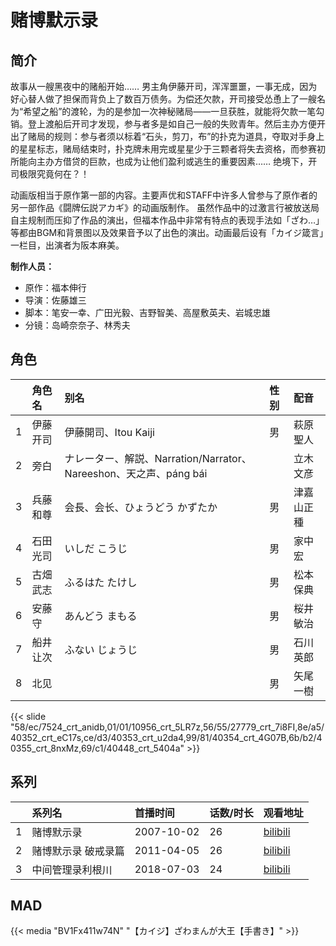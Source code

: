 # 赌博默示录


## 简介

故事从一艘黑夜中的赌船开始……
男主角伊藤开司，浑浑噩噩，一事无成，因为好心替人做了担保而背负上了数百万债务。为偿还欠款，开司接受怂恿上了一艘名为“希望之船”的渡轮，为的是参加一次神秘赌局——一旦获胜，就能将欠款一笔勾销。登上渡船后开司才发现，参与者多是如自己一般的失败青年。然后主办方便开出了赌局的规则：参与者须以标着“石头，剪刀，布”的扑克为道具，夺取对手身上的星星标志，赌局结束时，扑克牌未用完或星星少于三颗者将失去资格，而参赛初所能向主办方借贷的巨款，也成为让他们盈利或逃生的重要因素……
绝境下，开司极限究竟何在？！

动画版相当于原作第一部的内容。主要声优和STAFF中许多人曾参与了原作者的另一部作品《闘牌伝説アカギ》的动画版制作。
虽然作品中的过激言行被放送局自主规制而压抑了作品的演出，但福本作品中非常有特点的表现手法如「ざわ…」等都由BGM和背景图以及效果音予以了出色的演出。动画最后设有「カイジ箴言」一栏目，出演者为阪本麻美。

**制作人员：**
- 原作：福本伸行
- 导演：佐藤雄三
- 脚本：笔安一幸、广田光毅、吉野智美、高屋敷英夫、岩城忠雄
- 分镜：岛崎奈奈子、林秀夫

## 角色

|     |   角色名   |   别名  | 性别 |  配音  |
|:--- |:------  |:----      |:---  |:--   |
| 1 | 伊藤开司 | 伊藤開司、Itou Kaiji | 男 | 萩原聖人 |
| 2 | 旁白 | ナレーター、解説、Narration/Narrator、Nareeshon、天之声、páng bái |  | 立木文彦 |
| 3 | 兵藤和尊 | 会長、会长、ひょうどう かずたか | 男 | 津嘉山正種 |
| 4 | 石田光司 | いしだ こうじ | 男 | 家中宏 |
| 5 | 古畑武志 | ふるはた たけし | 男 | 松本保典 |
| 6 | 安藤守 | あんどう まもる | 男 | 桜井敏治 |
| 7 | 船井让次 | ふない じょうじ | 男 | 石川英郎 |
| 8 | 北见 |  | 男 | 矢尾一樹 |

{{< slide "58/ec/7524_crt_anidb,01/01/10956_crt_5LR7z,56/55/27779_crt_7i8FI,8e/a5/40352_crt_eC17s,ce/d3/40353_crt_u2da4,99/81/40354_crt_4G07B,6b/b2/40355_crt_8nxMz,69/c1/40448_crt_5404a" >}}

## 系列

|     |   系列名   |   首播时间  | 话数/时长  | 观看地址 |
|:---  |:------    |:----      |:---       |:---  |
| 1 | 赌博默示录 | 2007-10-02 | 26 | [bilibili](https://www.bilibili.com/video/BV1ot411q7nY/)  |
| 2 | 赌博默示录 破戒录篇 | 2011-04-05 | 26 | [bilibili](https://www.bilibili.com/video/BV1Ct411C7bn)  |
| 3 | 中间管理录利根川 | 2018-07-03 | 24 | [bilibili](https://www.bilibili.com/bangumi/play/ss24611)  |


## MAD

{{< media  "BV1Fx411w74N"
"【カイジ】ざわまんが大王【手書き】"  >}}
